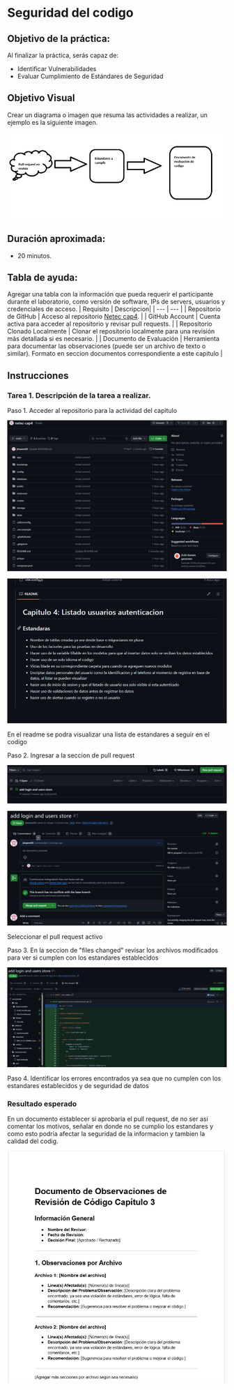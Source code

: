 # Seguridad del codigo

## Objetivo de la práctica:
Al finalizar la práctica, serás capaz de:
- Identificar Vulnerabilidades
- Evaluar Cumplimiento de Estándares de Seguridad

## Objetivo Visual 
Crear un diagrama o imagen que resuma las actividades a realizar, un ejemplo es la siguiente imagen. 

![diagrama1](../images/cap4/7.png)

## Duración aproximada:
- 20 minutos.

## Tabla de ayuda:
Agregar una tabla con la información que pueda requerir el participante durante el laboratorio, como versión de software, IPs de servers, usuarios y credenciales de acceso.
| Requisito | Descripcion|
| --- | --- |
| Repositorio de GitHub | Acceso al repositorio [Netec cap4](https://github.com/mfperdomo09/netec-cap4.git). |
| GitHub Account | Cuenta activa para acceder al repositorio y revisar pull requests. |
| Repositorio Clonado Localmente | Clonar el repositorio localmente para una revisión más detallada si es necesario. |
| Documento de Evaluación | Herramienta para documentar las observaciones (puede ser un archivo de texto o similar). Formato en seccion documentos correspondiente a este capitulo |

## Instrucciones 
<!-- Proporciona pasos detallados sobre cómo configurar y administrar sistemas, implementar soluciones de software, realizar pruebas de seguridad, o cualquier otro escenario práctico relevante para el campo de la tecnología de la información -->
### Tarea 1. Descripción de la tarea a realizar.
Paso 1. Acceder al repositorio para la actividad del capitulo

![Logo](../images/cap4/1.png)

![Logo](../images/cap4/2.png)

En el readme se podra visualizar una lista de estandares a seguir en el codigo

Paso 2. Ingresar a la seccion de pull request

![Logo](../images/cap4/3.png)

![Logo](../images/cap4/4.png)

Seleccionar el pull request activo

Paso 3. En la seccion de "files changed" revisar los archivos modificados para ver si cumplen con los estandares establecidos

![Logo](../images/cap4/5.png)

Paso 4.  Identificar los errores encontrados ya sea que no cumplen con los estandares establecidos y de seguridad de datos

### Resultado esperado
En un documento establecer si aprobaria el pull request, de no ser asi comentar los motivos, señalar en donde no se cumplio los estandares y como esto podria afectar la seguridad de la informacion y tambien la calidad del codig.

![imagen resultado](../images/cap4/6.png)
